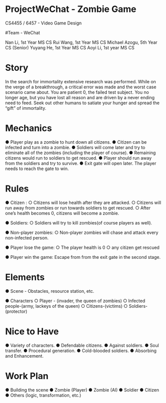 # ProjectWeChat - Zombie Game
CS4455 / 6457 - Video Game Design

#Team - WeChat

Nan Li, 1st Year MS CS
Rui Wang, 1st Year MS CS
Michael Azogu, 5th Year CS (Senior)
Yuyang He, 1st Year MS CS
Aoyi Li, 1st year MS CS

# Story

In the search for immortality extensive research was performed. While on the verge of a breakthrough, a critical error was made and the worst case scenario came about. You are patient 0, the failed test subject. You no longer age, but you have lost all reason and are driven by a never ending need to feed. Seek out other humans to satiate your hunger and spread the “gift” of immortality. 

# Mechanics

● Player play as a zombie to hunt down all citizens.
● Citizen can be infected and turn into a zombie.
● Soldiers will come later and try to eliminate all of the zombies (including the player of course).
● Remaining citizens would run to soldiers to get rescued.
● Player should run away from the soldiers and try to survive.
● Exit gate will open later. The player needs to reach the gate to win.

# Rules

● Citizen :
○ Citizens will lose health after they are attacked.
○ Citizens will run away from zombies or run towards soldiers to get rescued.
○ After one’s health becomes 0, citizens will become a zombie.

● Soldiers:
○ Soldiers will try to kill zombies(of course players as well).

● Non-player zombies:
○ Non-player zombies will chase and attack every non-infected person.

● Player lose the game:
○ The player health is 0
○ any citizen get rescued

● Player win the game: Escape from from the exit gate in the second stage.

# Elements

● Scene - Obstacles, resource station, etc.

● Characters 
○ Player - (invader, the queen of zombies)
○ Infected people-(army, lackeys of the queen)
○ Citizens-(victims)
○ Soldiers-(protector)

# Nice to Have

● Variety of characters.
● Defendable citizens.
● Against soldiers.
● Soul transfer.
● Procedural generation.
● Cold-blooded soldiers.
● Absorbing and Enhancement.

# Work Plan

● Building the scene
● Zombie (Player)
● Zombie (AI)
● Soldier
● Citizen
● Others (logic, transformation, etc.)
